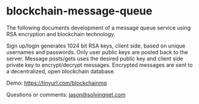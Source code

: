 # blockchain-message-queue

The following documents development of a message queue service using RSA encryption and blockchain technology.

Sign up/login generates 1024 bit RSA keys, client side, based on unique usernames and passwords. Only user public keys are posted back to the server. Message posts/gets uses the desired public key and client side private key to encrypt/decrypt messages. Encrypted messages are sent to a decentralized, open blockchain database.

Demo:
https://tinyurl.com/blockchainmq

Questions or comments:
jason@solvingnet.com
